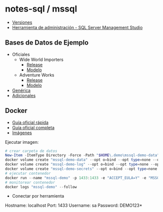 # notes-sql / mssql

- [Versiones](https://sqlserverbuilds.blogspot.com)
- [Herramienta de administración - SQL Server Management Studio](https://learn.microsoft.com/en-us/sql/ssms/download-sql-server-management-studio-ssms)

## Bases de Datos de Ejemplo

- Oficiales
  - Wide World Importers
    - [Release](https://github.com/Microsoft/sql-server-samples/releases/tag/wide-world-importers-v1.0)
    - [Modelo](https://dataedo.com/samples/html/WideWorldImporters)
  - Adventure Works
    - [Release](https://github.com/Microsoft/sql-server-samples/releases/tag/adventureworks)
    - [Modelo](https://dataedo.com/samples/html/AdventureWorks/)
- [Genérica](https://github.com/lerocha/chinook-database)
- [Adicionales](https://dataedo.com/kb/databases/sql-server/sample-databases)

## Docker

- [Guía oficial rápida](https://learn.microsoft.com/en-us/sql/linux/quickstart-install-connect-docker)
- [Guía oficial completa](https://learn.microsoft.com/en-us/sql/linux/sql-server-linux-docker-container-deployment)
- [Imágenes](https://hub.docker.com/_/microsoft-mssql-server)

Ejecutar imagen:

```powershell
# crear carpeta de datos
New-Item -ItemType Directory -Force -Path "$HOME\.demo\mssql-demo-data"
docker volume create "mssql-demo-data" --opt o=bind --opt type=none --opt device="$HOME\.demo\mssql-demo-data"
docker volume create "mssql-demo-log" --opt o=bind --opt type=none --opt device="$HOME\.demo\mssql-demo-log"
docker volume create "mssql-demo-secrets" --opt o=bind --opt type=none --opt device="$HOME\.demo\mssql-demo-secrets"
# ejecutar contenedor
docker run --name "mssql-demo" -p 1433:1433 -e "ACCEPT_EULA=Y" -e "MSSQL_SA_PASSWORD=DEMO123*" -v "mssql-demo-data:/var/opt/mssql/data" -v "mssql-demo-log:/var/opt/mssql/log" -v "mssql-demo-secrets:/var/opt/mssql/secrets" -d "mcr.microsoft.com/mssql/server:2022-CU12-ubuntu-22.04"
# monitorear contenedor
docker logs "mssql-demo" --follow
```

- Conectar por herramienta

Hostname: localhost
Port: 1433
Username: sa
Password: DEMO123\*
